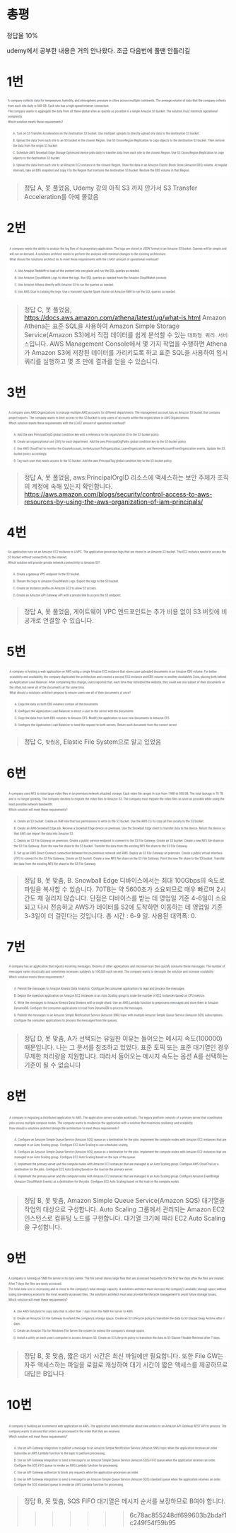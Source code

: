 # 총평

정답율 10%

udemy에서 공부한 내용은 거의 안나왔다. 조금 다음번에 풀땐 안틀리길


# 1번

![image-001](./images/20231218_examtopic_sap_1-10/image-001.PNG)

> 정답 A, 못 풀었음,  Udemy 강의 아직 S3 까지 안가서 S3 Transfer Acceleration를 아예 몰랐음

# 2번

![image-002](./images/20231218_examtopic_sap_1-10/image-002.PNG)

> 정답 C, 못 풀었음, https://docs.aws.amazon.com/athena/latest/ug/what-is.html
Amazon Athena는 표준 SQL을 사용하여 Amazon Simple Storage Service(Amazon S3)에서 직접 데이터를 쉽게 분석할 수 있는 `대화형 쿼리 서비스`입니다. AWS Management Console에서 몇 가지 작업을 수행하면 Athena가 Amazon S3에 저장된 데이터를 가리키도록 하고 표준 SQL을 사용하여 임시 쿼리를 실행하고 몇 초 만에 결과를 얻을 수 있습니다.

# 3번

![image-003](./images/20231218_examtopic_sap_1-10/image-003.PNG)

> 정답 A, 못 풀었음, aws:PrincipalOrgID 리소스에 액세스하는 보안 주체가 조직의 계정에 속해 있는지 확인합니다.
https://aws.amazon.com/blogs/security/control-access-to-aws-resources-by-using-the-aws-organization-of-iam-principals/

# 4번

![image-004](./images/20231218_examtopic_sap_1-10/image-004.PNG)

> 정답 A, 못 풀었음, 게이트웨이 VPC 엔드포인트는 추가 비용 없이 S3 버킷에 비공개로 연결할 수 있습니다.

# 5번

![image-005](./images/20231218_examtopic_sap_1-10/image-005.PNG)

> 정답 C, `맞췄음`, Elastic File System으로 알고 있었음

# 6번

![image-006](./images/20231218_examtopic_sap_1-10/image-006.PNG)

> 정답 B, 못 맞춤, B. Snowball Edge 디바이스에서는 최대 100Gbps의 속도로 파일을 복사할 수 있습니다. 70TB는 약 5600초가 소요되므로 매우 빠르며 2시간도 채 걸리지 않습니다. 단점은 디바이스를 받는 데 영업일 기준 4-6일이 소요되고 다시 전송하고 AWS가 데이터를 S2에 도착하면 이동하는 데 영업일 기준 3-3일이 더 걸린다는 것입니다. 총 시간 : 6-9 일. 사용된 대역폭: 0.

# 7번

![image-007](./images/20231218_examtopic_sap_1-10/image-007.PNG)

> 정답 D, 못 맞춤, A가 선택되는 유일한 이유는 들어오는 메시지 속도(100000) 때문입니다. 나는 그 문서를 참조하고 있었다. 표준 토픽 또는 표준 대기열인 경우 무제한 처리량을 지원합니다. 따라서 들어오는 메시지 속도는 옵션 A를 선택하는 기준이 될 수 없습니다

# 8번

![image-008](./images/20231218_examtopic_sap_1-10/image-008.PNG)

> 정답 B, 못 맞춤, Amazon Simple Queue Service(Amazon SQS) 대기열을 작업의 대상으로 구성합니다. Auto Scaling 그룹에서 관리되는 Amazon EC2 인스턴스로 컴퓨팅 노드를 구현합니다. 대기열 크기에 따라 EC2 Auto Scaling을 구성합니다.

# 9번

![image-009](./images/20231218_examtopic_sap_1-10/image-009.PNG)

> 정답 B, 못 맞춤, 짧은 대기 시간은 최신 파일에만 필요합니다. 또한 File GW는 자주 액세스하는 파일을 로컬로 캐싱하여 대기 시간이 짧은 액세스를 제공하므로 대답은 B입니다

# 10번

![image-010](./images/20231218_examtopic_sap_1-10/image-010.PNG)

> 정답 B, 못 맞춤, SQS FIFO 대기열은 메시지 순서를 보장하므로 B여야 합니다.
>>>>>>> 6c78ac855248df699603b2bdaf1c249f54f59b95
